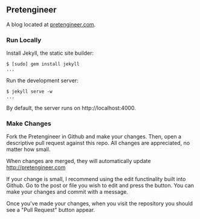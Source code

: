 ## Pretengineer

A blog located at [pretengineer.com](http://pretengineer.com).

### Run Locally

Install Jekyll, the static site builder:

    $ [sudo] gem install jekyll
    ...


Run the development server:

    $ jekyll serve -w
    ...

By default, the server runs on http://localhost:4000.

### Make Changes

Fork the Pretengineer in Github and make your changes. Then, open a descriptive
pull request against this repo. All changes are appreciated, no matter how
small.

When changes are merged, they will automatically update http://pretengineer.com

If your change is small, I recommend using the edit functinality built into
Github. Go to the post or file you wish to edit and press the button. You can
make your changes and commit with a message.

Once you've made your changes, when you visit the repository you should
see a "Pull Request" button appear.

